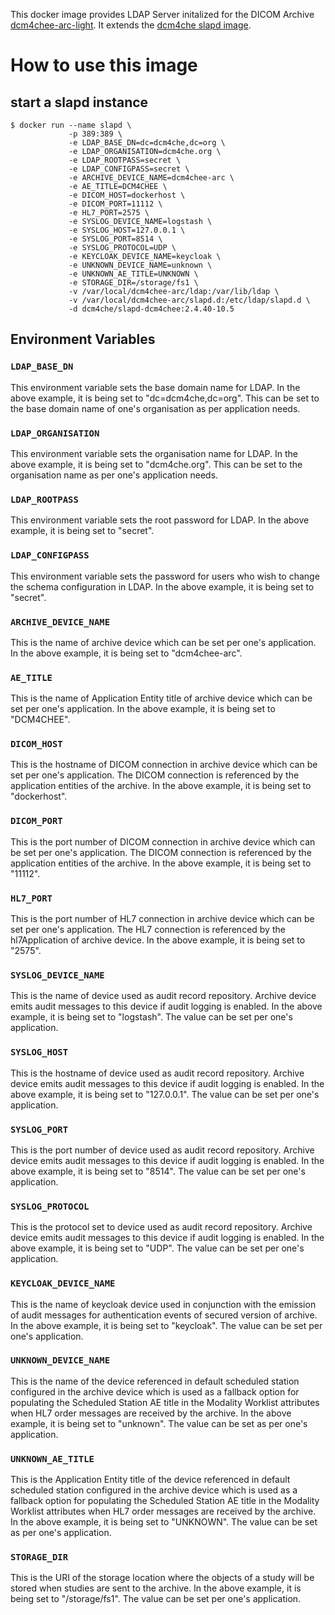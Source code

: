 This docker image provides LDAP Server initalized for the DICOM Archive
[dcm4chee-arc-light](https://github.com/dcm4che/dcm4chee-arc-light/wiki).
It extends the [dcm4che slapd image](https://hub.docker.com/r/dcm4che/slapd/).

# How to use this image

## start a slapd instance

```console
$ docker run --name slapd \
             -p 389:389 \
             -e LDAP_BASE_DN=dc=dcm4che,dc=org \
             -e LDAP_ORGANISATION=dcm4che.org \
             -e LDAP_ROOTPASS=secret \
             -e LDAP_CONFIGPASS=secret \
             -e ARCHIVE_DEVICE_NAME=dcm4chee-arc \
             -e AE_TITLE=DCM4CHEE \
             -e DICOM_HOST=dockerhost \
             -e DICOM_PORT=11112 \
             -e HL7_PORT=2575 \
             -e SYSLOG_DEVICE_NAME=logstash \
             -e SYSLOG_HOST=127.0.0.1 \
             -e SYSLOG_PORT=8514 \
             -e SYSLOG_PROTOCOL=UDP \
             -e KEYCLOAK_DEVICE_NAME=keycloak \
             -e UNKNOWN_DEVICE_NAME=unknown \
             -e UNKNOWN_AE_TITLE=UNKNOWN \
             -e STORAGE_DIR=/storage/fs1 \
             -v /var/local/dcm4chee-arc/ldap:/var/lib/ldap \
             -v /var/local/dcm4chee-arc/slapd.d:/etc/ldap/slapd.d \
             -d dcm4che/slapd-dcm4chee:2.4.40-10.5
```

## Environment Variables

### `LDAP_BASE_DN`

This environment variable sets the base domain name for LDAP. In the above example, it is being set to "dc=dcm4che,dc=org".
This can be set to the base domain name of one's organisation as per application needs.

### `LDAP_ORGANISATION`

This environment variable sets the organisation name for LDAP. In the above example, it is being set to "dcm4che.org".
This can be set to the organisation name as per one's application needs.

### `LDAP_ROOTPASS`

This environment variable sets the root password for LDAP. In the above example, it is being set to "secret".

### `LDAP_CONFIGPASS`

This environment variable sets the password for users who wish to change the schema configuration in LDAP. 
In the above example, it is being set to "secret".

### `ARCHIVE_DEVICE_NAME`

This is the name of archive device which can be set per one's application. In the above example, it is being set to 
"dcm4chee-arc".

### `AE_TITLE`

This is the name of Application Entity title of archive device which can be set per one's application. 
In the above example, it is being set to "DCM4CHEE".

### `DICOM_HOST`

This is the hostname of DICOM connection in archive device which can be set per one's application. The DICOM connection 
is referenced by the application entities of the archive. In the above example, it is being set to "dockerhost".

### `DICOM_PORT`

This is the port number of DICOM connection in archive device which can be set per one's application. The DICOM connection 
is referenced by the application entities of the archive. In the above example, it is being set to "11112".

### `HL7_PORT`

This is the port number of HL7 connection in archive device which can be set per one's application. The HL7 connection is 
referenced by the hl7Application of archive device. In the above example, it is being set to "2575".

### `SYSLOG_DEVICE_NAME`

This is the name of device used as audit record repository. Archive device emits audit messages to this device if 
audit logging is enabled. In the above example, it is being set to "logstash". The value can be set per one's application.

### `SYSLOG_HOST`

This is the hostname of device used as audit record repository. Archive device emits audit messages to this device if 
audit logging is enabled. In the above example, it is being set to "127.0.0.1". The value can be set per one's application.

### `SYSLOG_PORT`

This is the port number of device used as audit record repository. Archive device emits audit messages to this device if 
audit logging is enabled. In the above example, it is being set to "8514". The value can be set per one's application.

### `SYSLOG_PROTOCOL`

This is the protocol set to device used as audit record repository. Archive device emits audit messages to this device if 
audit logging is enabled. In the above example, it is being set to "UDP". The value can be set per one's application.

### `KEYCLOAK_DEVICE_NAME`

This is the name of keycloak device used in conjunction with the emission of audit messages for authentication events of 
secured version of archive. In the above example, it is being set to "keycloak". The value can be set per one's application.

### `UNKNOWN_DEVICE_NAME`

This is the name of the device referenced in default scheduled station configured in the archive device which is used  as 
a fallback option for populating the Scheduled Station AE title in the Modality Worklist attributes when HL7 order messages 
are received by the archive. In the above example, it is being set to "unknown". The value can be set as per one's application.

### `UNKNOWN_AE_TITLE`

This is the Application Entity title of the device referenced in default scheduled station configured in the archive device which is used  as 
a fallback option for populating the Scheduled Station AE title in the Modality Worklist attributes when HL7 order messages 
are received by the archive. In the above example, it is being set to "UNKNOWN". The value can be set as per one's application.

### `STORAGE_DIR`

This is the URI of the storage location where the objects of a study will be stored when studies are sent to the archive.
In the above example, it is being set to "/storage/fs1". The value can be set per one's application.

